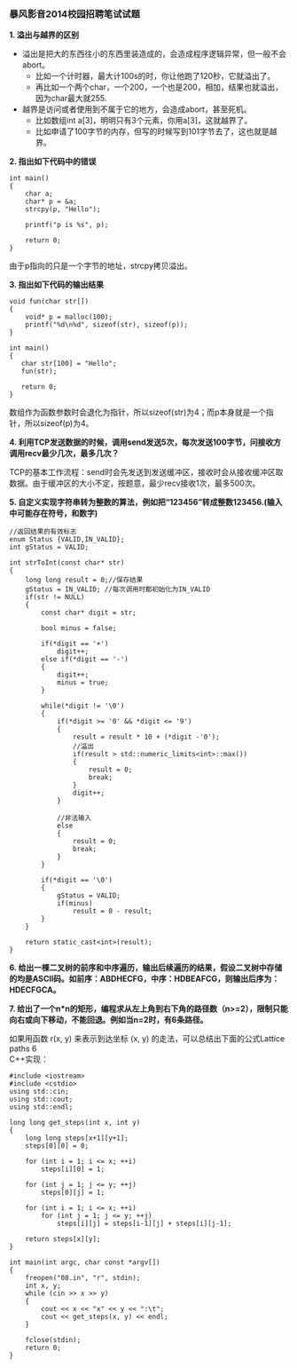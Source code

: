 ### 暴风影音2014校园招聘笔试试题

**1. 溢出与越界的区别**

* 溢出是把大的东西往小的东西里装造成的，会造成程序逻辑异常，但一般不会abort。
    * 比如一个计时器，最大计100s的时，你让他跑了120秒，它就溢出了。
    * 再比如一个两个char，一个200，一个也是200，相加，结果也就溢出，因为char最大就255.
* 越界是访问或者使用到不属于它的地方，会造成abort，甚至死机。
    * 比如数组int a[3]，明明只有3个元素，你用a[3]，这就越界了。
    * 比如申请了100字节的内存，但写的时候写到101字节去了，这也就是越界。

**2. 指出如下代码中的错误**

    int main()
    {   
        char a;
        char* p = &a;
        strcpy(p, "Hello");
    
        printf("p is %s", p);
 
        return 0;
    }
由于p指向的只是一个字节的地址，strcpy拷贝溢出。 

**3. 指出如下代码的输出结果**

    void fun(char str[])
    {
        void* p = malloc(100);
        printf("%d\n%d", sizeof(str), sizeof(p));
    }
     
    int main()
    {
       char str[100] = "Hello";
       fun(str);
     
       return 0;
    }
数组作为函数参数时会退化为指针，所以sizeof(str)为4；而p本身就是一个指针，所以sizeof(p)为4。

**4. 利用TCP发送数据的时候，调用send发送5次，每次发送100字节，问接收方调用recv最少几次，最多几次？**

TCP的基本工作流程：send时会先发送到发送缓冲区，接收时会从接收缓冲区取数据。由于缓冲区的大小不定，按题意，最少recv接收1次，最多500次。

**5. 自定义实现字符串转为整数的算法，例如把“123456”转成整数123456.(输入中可能存在符号，和数字)**

    //返回结果的有效标志
    enum Status {VALID,IN_VALID};
    int gStatus = VALID;
     
    int strToInt(const char* str)
    {
        long long result = 0;//保存结果
        gStatus = IN_VALID; //每次调用时都初始化为IN_VALID
        if(str != NULL)
        {
            const char* digit = str;
     
            bool minus = false;
     
            if(*digit == '+')
                digit++;
            else if(*digit == '-')
            {
                digit++;
                minus = true;
            }
     
            while(*digit != '\0')
            {
                if(*digit >= '0' && *digit <= '9')
                {
                    result = result * 10 + (*digit -'0');
                    //溢出
                    if(result > std::numeric_limits<int>::max())
                    {
                        result = 0;
                        break;
                    }
                    digit++;
                }
     
                //非法输入
                else
                {
                    result = 0;
                    break;
                }
            }
     
            if(*digit == '\0')
            {
                gStatus = VALID;
                if(minus)
                    result = 0 - result;
            }
        }
     
        return static_cast<int>(result);
    }
    
**6. 给出一棵二叉树的前序和中序遍历，输出后续遍历的结果，假设二叉树中存储的均是ASCII码。如前序：ABDHECFG，中序：HDBEAFCG，则输出后序为：HDECFGCA。**

**7. 给出了一个n*n的矩形，编程求从左上角到右下角的路径数（n>=2），限制只能向右或向下移动，不能回退。例如当n=2时，有6条路径。**

如果用函数 r(x, y) 来表示到达坐标 (x, y) 的走法，可以总结出下面的公式Lattice paths 6   
C++实现：
 
    #include <iostream>
    #include <cstdio>
    using std::cin;
    using std::cout;
    using std::endl;
     
    long long get_steps(int x, int y)
    {
        long long steps[x+1][y+1];
        steps[0][0] = 0;
     
        for (int i = 1; i <= x; ++i)
            steps[i][0] = 1;
     
        for (int j = 1; j <= y; ++j)
            steps[0][j] = 1;
     
        for (int i = 1; i <= x; ++i)
            for (int j = 1; j <= y; ++j)
                steps[i][j] = steps[i-1][j] + steps[i][j-1];
     
        return steps[x][y];
    }
     
    int main(int argc, char const *argv[])
    {
        freopen("08.in", "r", stdin);
        int x, y;
        while (cin >> x >> y)
        {
            cout << x << "x" << y << ":\t";
            cout << get_steps(x, y) << endl;
        }
     
        fclose(stdin);
        return 0;
    }